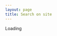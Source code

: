 ```yaml
---
layout: page
title: Search on site
---
```


<div id="cse" style="width: 100%;">Loading</div>
<script src="http://www.google.com/jsapi" type="text/javascript"></script>
<script type="text/javascript"> 
  google.load('search', '1', {language : 'en'});
  google.setOnLoadCallback(function() {
    var customSearchOptions = {};  var customSearchControl = new google.search.CustomSearchControl(
      '000857461493106615220:h3g48vufhro', customSearchOptions);
    customSearchControl.setResultSetSize(google.search.Search.FILTERED_CSE_RESULTSET);
    customSearchControl.draw('cse');
  }, true);
</script>
<link rel="stylesheet" href="http://www.google.com/cse/style/look/default.css" type="text/css" />
